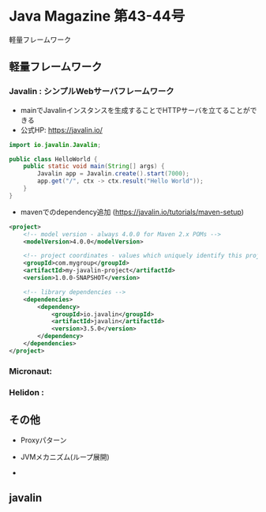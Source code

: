 # Java Magazine 第43-44号
軽量フレームワーク

## 軽量フレームワーク
### Javalin : シンプルWebサーバフレームワーク
* mainでJavalinインスタンスを生成することでHTTPサーバを立てることができる
* 公式HP: https://javalin.io/

```java
import io.javalin.Javalin;

public class HelloWorld {
    public static void main(String[] args) {
        Javalin app = Javalin.create().start(7000);
        app.get("/", ctx -> ctx.result("Hello World"));
    }
}
```

* mavenでのdependency追加 (https://javalin.io/tutorials/maven-setup)
```xml
<project>
    <!-- model version - always 4.0.0 for Maven 2.x POMs -->
    <modelVersion>4.0.0</modelVersion>

    <!-- project coordinates - values which uniquely identify this project -->
    <groupId>com.mygroup</groupId>
    <artifactId>my-javalin-project</artifactId>
    <version>1.0.0-SNAPSHOT</version>

    <!-- library dependencies -->
    <dependencies>
        <dependency>
            <groupId>io.javalin</groupId>
            <artifactId>javalin</artifactId>
            <version>3.5.0</version>
        </dependency>
    </dependencies>
</project>
```

### Micronaut: 

### Helidon : 

## その他
* Proxyパターン

* JVMメカニズム(ループ展開)

* 

## javalin

## 
